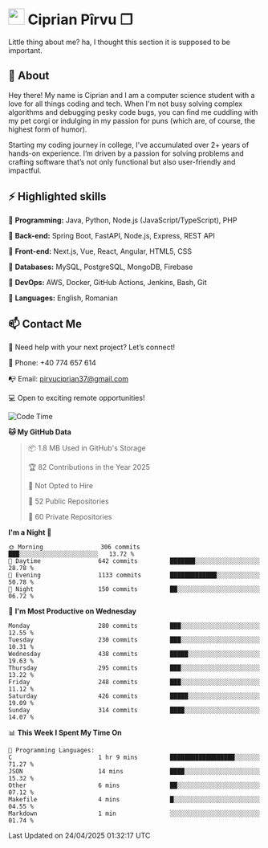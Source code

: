 # <img height="32px" src="https://user-images.githubusercontent.com/74038190/216122041-518ac897-8d92-4c6b-9b3f-ca01dcaf38ee.png"> Ciprian Pîrvu ❐ </h1>

Little thing about me? ha, I thought this section it is supposed to be important.

## 🧐 About

Hey there! My name is Ciprian and I am a computer science student with a love for all things coding and tech. When I'm not busy solving complex algorithms and debugging pesky code bugs, you can find me cuddling with my pet corgi or indulging in my passion for puns (which are, of course, the highest form of humor).

Starting my coding journey in college, I've accumulated over 2+ years of hands-on experience. I’m driven by a passion for solving problems and crafting software that’s not only functional but also user-friendly and impactful.


## ⚡ Highlighted skills

🎯 **Programming:** Java, Python, Node.js (JavaScript/TypeScript), PHP

🎯 **Back-end:** Spring Boot, FastAPI, Node.js, Express, REST API

🎯 **Front-end:** Next.js, Vue, React, Angular, HTML5, CSS

🎯 **Databases:** MySQL, PostgreSQL, MongoDB, Firebase

🎯 **DevOps:** AWS, Docker, GitHub Actions, Jenkins, Bash, Git

🎯 **Languages:** English, Romanian



## 📫 Contact Me

🤝 Need help with your next project? Let’s connect!

📱 Phone: +40 774 657 614

📭 Email: pirvuciprian37@gmail.com


💻 Open to exciting remote opportunities!

<!--START_SECTION:waka-->
![Code Time](http://img.shields.io/badge/Code%20Time-2%2C293%20hrs%2016%20mins-blue)

**🐱 My GitHub Data** 

> 📦 1.8 MB Used in GitHub's Storage 
 > 
> 🏆 82 Contributions in the Year 2025
 > 
> 🚫 Not Opted to Hire
 > 
> 📜 52 Public Repositories 
 > 
> 🔑 60 Private Repositories 
 > 
**I'm a Night 🦉** 

```text
🌞 Morning                306 commits         ███░░░░░░░░░░░░░░░░░░░░░░   13.72 % 
🌆 Daytime                642 commits         ███████░░░░░░░░░░░░░░░░░░   28.78 % 
🌃 Evening                1133 commits        █████████████░░░░░░░░░░░░   50.78 % 
🌙 Night                  150 commits         ██░░░░░░░░░░░░░░░░░░░░░░░   06.72 % 
```
📅 **I'm Most Productive on Wednesday** 

```text
Monday                   280 commits         ███░░░░░░░░░░░░░░░░░░░░░░   12.55 % 
Tuesday                  230 commits         ███░░░░░░░░░░░░░░░░░░░░░░   10.31 % 
Wednesday                438 commits         █████░░░░░░░░░░░░░░░░░░░░   19.63 % 
Thursday                 295 commits         ███░░░░░░░░░░░░░░░░░░░░░░   13.22 % 
Friday                   248 commits         ███░░░░░░░░░░░░░░░░░░░░░░   11.12 % 
Saturday                 426 commits         █████░░░░░░░░░░░░░░░░░░░░   19.09 % 
Sunday                   314 commits         ████░░░░░░░░░░░░░░░░░░░░░   14.07 % 
```


📊 **This Week I Spent My Time On** 

```text
💬 Programming Languages: 
C                        1 hr 9 mins         ██████████████████░░░░░░░   71.27 % 
JSON                     14 mins             ████░░░░░░░░░░░░░░░░░░░░░   15.32 % 
Other                    6 mins              ██░░░░░░░░░░░░░░░░░░░░░░░   07.12 % 
Makefile                 4 mins              █░░░░░░░░░░░░░░░░░░░░░░░░   04.55 % 
Markdown                 1 min               ░░░░░░░░░░░░░░░░░░░░░░░░░   01.74 % 
```


 Last Updated on 24/04/2025 01:32:17 UTC
<!--END_SECTION:waka-->
